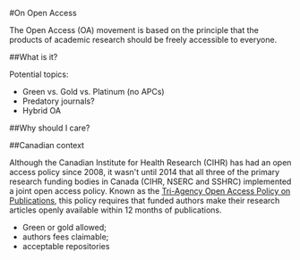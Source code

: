 #On Open Access

The Open Access (OA) movement is based on the principle that the products of academic research should be freely accessible to everyone. 

##What is it?

Potential topics:

 - Green vs. Gold vs. Platinum (no APCs)
 - Predatory journals?
 - Hybrid OA

##Why should I care? 

##Canadian context

Although the Canadian Institute for Health Research (CIHR) has had an open access policy since 2008, it wasn't until 2014 that all three of the primary research funding bodies in Canada (CIHR, NSERC and SSHRC) implemented a joint open access policy. Known as the [Tri-Agency Open Access Policy on Publications](http://www.science.gc.ca/default.asp?lang=En&n=F6765465-1), this policy requires that funded authors make their research articles openly available within 12 months of publications.

- Green or gold allowed;
- authors fees claimable;
- acceptable repositories 

